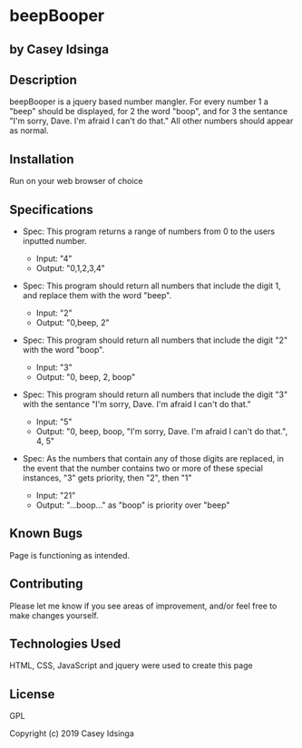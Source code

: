 # beepBooper



## by Casey Idsinga

## Description
beepBooper is a jquery based number mangler.  For every number 1 a "beep" should be displayed, for 2 the word "boop", and for 3 the sentance "I'm sorry, Dave. I'm afraid I can't do that."  All other numbers should appear as normal.

## Installation

Run on your web browser of choice

## Specifications
* Spec: This program returns a range of numbers from 0 to the users inputted number.
  * Input: "4"
  * Output: "0,1,2,3,4"
* Spec: This program should return all numbers that include the digit 1, and replace them with the word "beep".
    * Input: "2"
    * Output: "0,beep, 2"

* Spec: This program should return all numbers that include the digit "2" with the word "boop".
  * Input: "3"
  * Output: "0, beep, 2, boop"

* Spec: This program should return all numbers that include the digit "3" with the sentance "I'm sorry, Dave. I'm afraid I can't do that."
  * Input: "5"
  * Output: "0, beep, boop, "I'm sorry, Dave. I'm afraid I can't do that.", 4, 5"

* Spec: As the numbers that contain any of those digits are replaced, in the event that the number contains two or more of these special instances, "3" gets priority, then "2", then "1"
  * Input: "21"
  * Output: "...boop..." as "boop" is priority over "beep"

## Known Bugs

Page is functioning as intended.

## Contributing
Please let me know if you see areas of improvement, and/or feel free to make changes yourself.

## Technologies Used
HTML, CSS, JavaScript and jquery were used to create this page

## License
GPL

Copyright (c) 2019 Casey Idsinga
